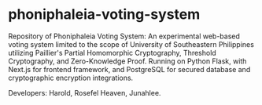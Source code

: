 # phoniphaleia-voting-system
Repository of Phoniphaleia Voting System: An experimental web-based voting system limited to the scope of University of Southeastern Philippines utilizing Paillier's Partial Homomorphic Cryptography, Threshold Cryptography, and Zero-Knowledge Proof. Running on Python Flask, with Next.js for frontend framework, and PostgreSQL for secured database and cryptographic encryption integrations.

Developers: Harold, Rosefel Heaven, Junahlee.
